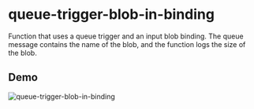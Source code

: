 # queue-trigger-blob-in-binding
Function that uses a queue trigger and an input blob binding. The queue message contains the name of the blob, and the function logs the size of the blob.

## Demo
![queue-trigger-blob-in-binding](https://github.com/YousefKJM/az-func-csharp-scenarios/raw/master/demos/queue-trigger-blob-in-binding.gif)